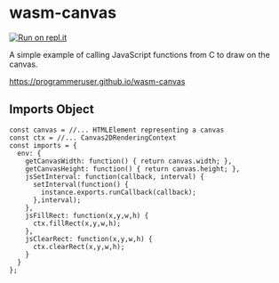 # wasm-canvas
[![Run on repl.it](https://repl.it/badge/github/programmeruser2/wasm-canvas)](https://repl.it/github/programmeruser2/wasm-canvas)

A simple example of calling JavaScript functions from C to draw on the canvas.

https://programmeruser.github.io/wasm-canvas

## Imports Object
```
const canvas = //... HTMLElement representing a canvas
const ctx = //... Canvas2DRenderingContext
const imports = {
  env: {
    getCanvasWidth: function() { return canvas.width; },
    getCanvasHeight: function() { return canvas.height; },
    jsSetInterval: function(callback, interval) {
      setInterval(function() {
        instance.exports.runCallback(callback);
      },interval);
    },
    jsFillRect: function(x,y,w,h) {
      ctx.fillRect(x,y,w,h);
    },
    jsClearRect: function(x,y,w,h) {
      ctx.clearRect(x,y,w,h);
    }
  }
};
```
